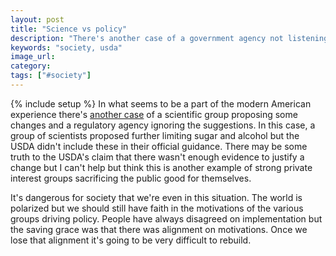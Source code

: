```yaml
---
layout: post
title: "Science vs policy"
description: "There's another case of a government agency not listening to scientists. There may be valid reasons but the fact that we even question it is a problem."
keywords: "society, usda"
image_url: 
category: 
tags: ["#society"]
---
```

{% include setup %}
In what seems to be a part of the modern American experience there's [another case](https://www.wsj.com/amp/articles/new-u-s-dietary-guidelines-reject-recommendation-to-cut-sugar-alcohol-intake-11609254000) of a scientific group proposing some changes and a regulatory agency ignoring the suggestions. In this case, a group of scientists proposed further limiting sugar and alcohol but the USDA didn't include these in their official guidance. There may be some truth to the USDA's claim that there wasn't enough evidence to justify a change but I can't help but think this is another example of strong private interest groups sacrificing the public good for themselves.

It's dangerous for society that we're even in this situation. The world is polarized but we should still have faith in the motivations of the various groups driving policy. People have always disagreed on implementation but the saving grace was that there was alignment on motivations. Once we lose that alignment it's going to be very difficult to rebuild.
